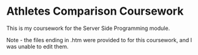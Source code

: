 # Athletes Comparison Coursework
This is my coursework for the Server Side Programming module.

Note - the files ending in .htm were provided to for this coursework, and I was unable to edit them.